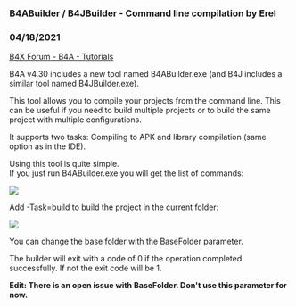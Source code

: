 ### B4ABuilder / B4JBuilder - Command line compilation by Erel
### 04/18/2021
[B4X Forum - B4A - Tutorials](https://www.b4x.com/android/forum/threads/50154/)

B4A v4.30 includes a new tool named B4ABuilder.exe (and B4J includes a similar tool named B4JBuilder.exe).  
  
This tool allows you to compile your projects from the command line. This can be useful if you need to build multiple projects or to build the same project with multiple configurations.  
  
It supports two tasks: Compiling to APK and library compilation (same option as in the IDE).  
  
Using this tool is quite simple.  
If you just run B4ABuilder.exe you will get the list of commands:  
  
![](https://www.b4x.com/android/forum/attachments/111847)  
  
Add -Task=build to build the project in the current folder:  
  
![](http://www.b4x.com/basic4android/images/SS-2015-02-02_16.51.46.png)  
  
You can change the base folder with the BaseFolder parameter.  
  
The builder will exit with a code of 0 if the operation completed successfully. If not the exit code will be 1.  
  
**Edit: There is an open issue with BaseFolder. Don't use this parameter for now.**
